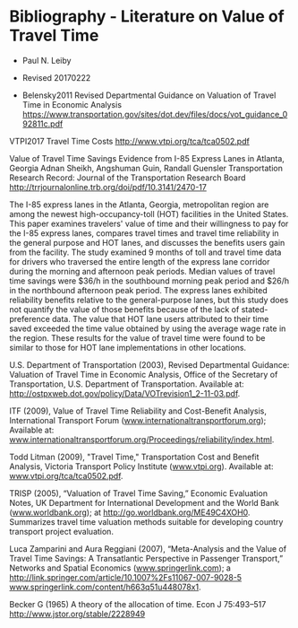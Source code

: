 Bibliography - Literature on Value of Travel Time
=========================

* Paul N. Leiby
* Revised 20170222

* Belensky2011 Revised Departmental Guidance on Valuation of Travel
Time in Economic Analysis
https://www.transportation.gov/sites/dot.dev/files/docs/vot_guidance_092811c.pdf

VTPI2017 Travel Time Costs
http://www.vtpi.org/tca/tca0502.pdf


Value of Travel Time Savings
Evidence from I-85 Express Lanes in Atlanta, Georgia
Adnan Sheikh, Angshuman Guin, Randall Guensler
Transportation Research Record: Journal of the Transportation Research Board
http://trrjournalonline.trb.org/doi/pdf/10.3141/2470-17

The I-85 express lanes in the Atlanta, Georgia, metropolitan region are among the newest high-occupancy-toll (HOT) facilities in the United States. This paper examines travelers' value of time and their willingness to pay for the I-85 express lanes, compares travel times and travel time reliability in the general purpose and HOT lanes, and discusses the benefits users gain from the facility. The study examined 9 months of toll and travel time data for drivers who traversed the entire length of the express lane corridor during the morning and afternoon peak periods. Median values of travel time savings were $36/h in the southbound morning peak period and $26/h in the northbound afternoon peak period. The express lanes exhibited reliability benefits relative to the general-purpose lanes, but this study does not quantify the value of those benefits because of the lack of stated-preference data. The value that HOT lane users attributed to their time saved exceeded the time value obtained by using the average wage rate in the region. These results for the value of travel time were found to be similar to those for HOT lane implementations in other locations.


U.S. Department of Transportation (2003), Revised Departmental Guidance: Valuation of Travel Time in Economic Analysis, Office of the Secretary of Transportation, U.S. Department of Transportation. Available at: http://ostpxweb.dot.gov/policy/Data/VOTrevision1_2-11-03.pdf.

ITF (2009), Value of Travel Time Reliability and Cost-Benefit Analysis, International Transport Forum (www.internationaltransportforum.org); Available at: www.internationaltransportforum.org/Proceedings/reliability/index.html.

Todd Litman (2009), "Travel Time," Transportation Cost and Benefit Analysis, Victoria Transport Policy Institute (www.vtpi.org). Available at: www.vtpi.org/tca/tca0502.pdf. 

TRISP (2005), “Valuation of Travel Time Saving,” Economic Evaluation Notes, UK Department for International Development and the World Bank (www.worldbank.org); at http://go.worldbank.org/ME49C4XOH0. Summarizes travel time valuation methods suitable for developing country transport project evaluation.

Luca Zamparini and Aura Reggiani (2007), “Meta-Analysis and the Value of Travel Time Savings: A Transatlantic Perspective in Passenger Transport,” Networks and Spatial Economics (www.springerlink.com); a
http://link.springer.com/article/10.1007%2Fs11067-007-9028-5
www.springerlink.com/content/h663q51u448078x1. 

Becker G (1965) A theory of the allocation of time. Econ J 75:493–517
http://www.jstor.org/stable/2228949